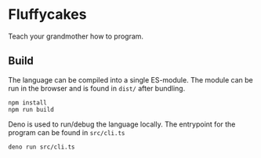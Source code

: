 # Fluffycakes

Teach your grandmother how to program.

## Build

The language can be compiled into a single ES-module.
The module can be run in the browser and is found in `dist/` after bundling.

```
npm install
npm run build
```

Deno is used to run/debug the language locally.
The entrypoint for the program can be found in `src/cli.ts`

```
deno run src/cli.ts
```
